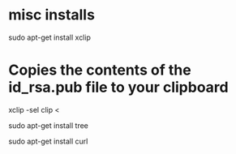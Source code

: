 # misc installs

sudo apt-get install xclip

# Copies the contents of the id_rsa.pub file to your clipboard
xclip -sel clip < <file-to-copy-content-from>

sudo apt-get install tree

sudo apt-get install curl




